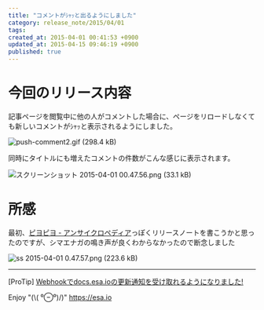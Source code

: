 ```yaml
---
title: "コメントがｼｬｯと出るようにしました"
category: release_note/2015/04/01
tags: 
created_at: 2015-04-01 00:41:53 +0900
updated_at: 2015-04-15 09:46:19 +0900
published: true
---
```


# 今回のリリース内容
記事ページを閲覧中に他の人がコメントした場合に、ページをリロードしなくても新しいコメントがｼｬｯと表示されるようにしました。

![push-comment2.gif (298.4 kB)](https://img.esa.io/uploads/production/attachments/105/2015/04/01/1/244a0c13-4a5c-46d2-9593-bb971f77c4f2.gif)

同時にタイトルにも増えたコメントの件数がこんな感じに表示されます。

![スクリーンショット 2015-04-01 00.47.56.png (33.1 kB)](https://img.esa.io/uploads/production/attachments/105/2015/04/01/2/ee8868ba-1340-4f67-a7d2-165f3dc492eb.png)


# 所感
最初、[ピヨピヨ - アンサイクロペディア](http://ja.uncyclopedia.info/wiki/%E3%81%B2%E3%82%88%E3%81%93%E8%AA%9E)っぽくリリースノートを書こうかと思ったのですが、シマエナガの鳴き声が良くわからなかったので断念しました


![ss 2015-04-01 0.47.57.png (223.6 kB)](https://img.esa.io/uploads/production/attachments/105/2015/04/01/1/9ae03554-2b18-489d-8ec7-f94e97276000.png)



---
[ProTip] [Webhookでdocs.esa.ioの更新通知を受け取れるようになりました!](/posts/73) 

Enjoy "(\\( ⁰⊖⁰)/)"
https://esa.io
